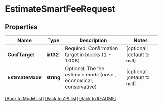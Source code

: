 # EstimateSmartFeeRequest

## Properties
Name | Type | Description | Notes
------------ | ------------- | ------------- | -------------
**ConfTarget** | **int32** | Required: Confirmation target in blocks (1 - 1008) | [optional] [default to null]
**EstimateMode** | **string** | Optional: The fee estimate mode (unset, economical, conservative) | [optional] [default to null]

[[Back to Model list]](../README.md#documentation-for-models) [[Back to API list]](../README.md#documentation-for-api-endpoints) [[Back to README]](../README.md)

